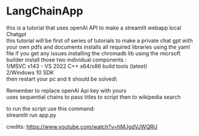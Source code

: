 # LangChainApp
 
this is a tutorial that uses openAI API to make a streamlit webapp local Chatgpt\
this tutorial will be first of series of tutorials to make a private chat gpt with your own pdfs and documents 
installs all required libraries using the yaml file 
if you get any issues installing the chromadb lib
using the micrsoft builder install those two individual components : \
1/MSVC v143 - VS 2022 C++ x64/x86 build tools (latest)\
2/Windows 10 SDK\
then restart your pc and it should be solved\

Remember to replace openAI Api key with yours\
uses sequential chains to pass titles to script then to wikipedia search 




to run the script use this command:  
streamlit run app.py








credits: https://www.youtube.com/watch?v=hMJgdVJWQRU
